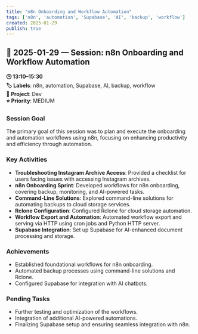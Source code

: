 ```yaml
---
title: "n8n Onboarding and Workflow Automation"
tags: ['n8n', 'automation', 'Supabase', 'AI', 'backup', 'workflow']
created: 2025-01-29
publish: true
---
```


## 📅 2025-01-29 — Session: n8n Onboarding and Workflow Automation

**🕒 13:10–15:30**  
**🏷️ Labels**: n8n, automation, Supabase, AI, backup, workflow  
**📂 Project**: Dev  
**⭐ Priority**: MEDIUM  


### Session Goal
The primary goal of this session was to plan and execute the onboarding and automation workflows using n8n, focusing on enhancing productivity and efficiency through automation.

### Key Activities
- **Troubleshooting Instagram Archive Access**: Provided a checklist for users facing issues with accessing Instagram archives.
- **n8n Onboarding Sprint**: Developed workflows for n8n onboarding, covering backup, monitoring, and AI-powered tasks.
- **Command-Line Solutions**: Explored command-line solutions for automating backups to cloud storage services.
- **Rclone Configuration**: Configured Rclone for cloud storage automation.
- **Workflow Export and Automation**: Automated workflow export and serving via HTTP using cron jobs and Python HTTP server.
- **Supabase Integration**: Set up Supabase for AI-enhanced document processing and storage.

### Achievements
- Established foundational workflows for n8n onboarding.
- Automated backup processes using command-line solutions and Rclone.
- Configured Supabase for integration with AI chatbots.

### Pending Tasks
- Further testing and optimization of the workflows.
- Integration of additional AI-powered automations.
- Finalizing Supabase setup and ensuring seamless integration with n8n.

